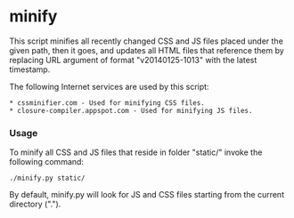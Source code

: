 minify
======

This script minifies all recently changed CSS and JS files placed under the given path,
then it goes, and updates all HTML files that reference them by replacing URL argument
of format "v20140125-1013" with the latest timestamp.

The following Internet services are used by this script:

	* cssminifier.com - Used for minifying CSS files.
	* closure-compiler.appspot.com - Used for minifying JS files.


### Usage ###

To minify all CSS and JS files that reside in folder "static/" invoke the following command:

  `./minify.py static/`

By default, minify.py will look for JS and CSS files starting from the current directory (".").

